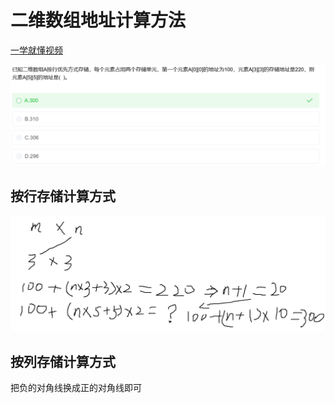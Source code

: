 # 二维数组地址计算方法

[一学就懂视频](https://www.bilibili.com/video/BV1PN411U7Yn/?spm_id_from=333.337.search-card.all.click&vd_source=388f01bb44f002e4de4c1a3c6ceb7302)

![image-20250830182339579](../../img/image-20250830182339579.png)

## 按行存储计算方式

![image-20250830182914085](../../img/image-20250830182914085.png)

## 按列存储计算方式

把负的对角线换成正的对角线即可

